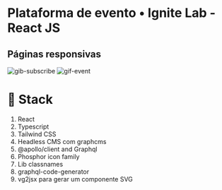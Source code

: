 <h1>Plataforma de evento • Ignite Lab - React JS</h1>

<h2>Páginas responsivas</h2>

![gib-subscribe](https://user-images.githubusercontent.com/99914904/176507662-911a77f9-0259-4907-b435-8e3d613d6a9b.gif) ![gif-event](https://user-images.githubusercontent.com/99914904/176507711-04f260c2-5ee9-442f-aef1-998d07e54d24.gif) 

<h1>📌 Stack</h1>
<ol>
  <li>React
  <li>Typescript
  <li>Tailwind CSS
  <li>Headless CMS com graphcms
  <li>@apollo/client and Graphql
  <li>Phosphor icon family
  <li>Lib classnames
  <li>graphql-code-generator
  <li>vg2jsx para gerar um componente SVG      
</ol>
